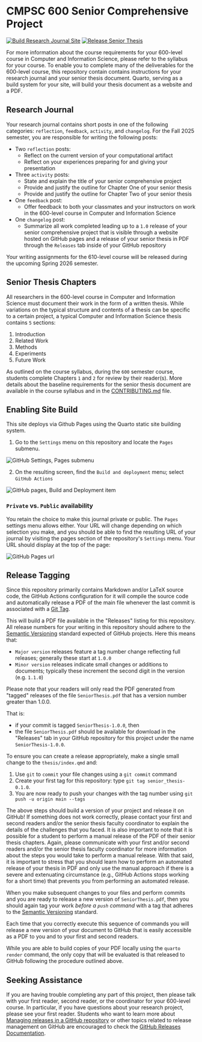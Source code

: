 # CMPSC 600 Senior Comprehensive Project

[![Build Research Journal Site](../../actions/workflows/main.yml/badge.svg)](../../actions/workflows/main.yml)
[![Release Senior Thesis](../../actions/workflows/release.yml/badge.svg)](../../actions/workflows/release.yml)

For more information about the course requirements for your 600-level course in
Computer and Information Science, please refer to the syllabus for your course.
To enable you to complete many of the deliverables for the 600-level course,
this repository contain contains instructions for your research journal and your
senior thesis document. Quarto, serving as a build system for your site, will
build your thesis document as a website and a PDF.

## Research Journal

Your research journal contains short posts in one of the following categories:
`reflection`, `feedback`, `activity`, and `changelog`. For the Fall 2025
semester, you are responsible for writing the following posts:

- Two `reflection` posts:
    - Reflect on the current version of your computational artifact
    - Reflect on your experiences preparing for and giving your presentation
- Three `activity` posts:
    - State and explain the title of your senior comprehensive project
    - Provide and justify the outline for Chapter One of your senior thesis
    - Provide and justify the outline for Chapter Two of your senior thesis
- One `feedback` post:
    - Offer feedback to both your classmates and your instructors on work in the
      600-level course in Computer and Information Science
- One `changelog` post:
    - Summarize all work completed leading up to a `1.0` release of your senior
      comprehensive project that is visible through a website hosted on GitHub
      pages and a release of your senior thesis in PDF through the `Releases`
      tab inside of your GitHub repository

Your writing assignments for the 610-level course will be released during the
upcoming Spring 2026 semester.

## Senior Thesis Chapters

All researchers in the 600-level course in Computer and Information Science must
document their work in the form of a written thesis. While variations on the
typical structure and contents of a thesis can be specific to a certain project,
a typical Computer and Information Science thesis contains `5` sections:

 1. Introduction
 2. Related Work
 3. Methods
 4. Experiments
 5. Future Work

As outlined on the course syllabus, during the `600` semester course, students
complete Chapters `1` and `2` for review by their reader(s). More details
about the baseline requirements for the senior thesis document are available
in the course syllabus and in the [CONTRIBUTING.md](CONTRIBUTING.md) file.

## Enabling Site Build

This site deploys via Github Pages using the Quarto static site building system.

1. Go to the `Settings` menu on this repository and locate the `Pages` submenu.

![GitHub Settings, Pages submenu](https://raw.githubusercontent.com/ReadyResearchersTemplates/site-template/media/img/600%20-%20Site%20Template%20-%20Github%20Pages%20Menu.png)

2. On the resulting screen, find the `Build and deployment` menu; select `GitHub Actions`

![GitHub pages, Build and Deployment item](https://raw.githubusercontent.com/ReadyResearchersTemplates/site-template/media/img/600%20-%20Site%20Template%20-%20Github%20Actions%20Menu.png)

### `Private` vs. `Public` availability

You retain the choice to make this journal private or public. The `Pages`
settings menu allows either. Your URL will change depending on which selection
you make, and you should be able to find the resulting URL of your journal by
visiting the pages section of the repository's `Settings` menu. Your URL should
display at the top of the page:

![GitHub Pages url](https://raw.githubusercontent.com/ReadyResearchersTemplates/site-template/media/img/600%20-%20Site%20Template%20-%20Github%20URL.png)

## Release Tagging

Since this repository primarily contains Markdown and/or LaTeX source code, the
GitHub Actions configuration for it will compile the source code and
automatically release a PDF of the main file whenever the last commit is
associated with a [Git
Tag](https://git-scm.com/book/en/v2/Git-Basics-Tagging).

This will build a PDF file available in the "Releases" listing for this
repository. All release numbers for your writing in this repository should
adhere to the [Semantic Versioning](http://semver.org/) standard expected of
GitHub projects. Here this means that:

* `Major version` releases feature a tag number change reflecting full
releases; generally these start at `1.0.0`
* `Minor version` releases indicate small changes or additions to documents;
typically these increment the second digit in the version (e.g. `1.1.0`)

Please note that your readers will only read the PDF generated from "tagged"
releases of the file `SeniorThesis.pdf` that has a version number greater than
1.0.0.

That is:

* if your commit is tagged `SeniorThesis-1.0.0`, then
* the file `SeniorThesis.pdf` should be available for download in the
"Releases" tab in your GitHub repository for this project under the name
`SeniorThesis-1.0.0`.

To ensure you can create a release appropriately, make a single small change to
the `thesis/index.qmd` and:

1. Use `git` to `commit` your file changes using a `git commit` command
2. Create your first tag for this repository: type `git tag
   senior_thesis-0.1.0`.
3. You are now ready to push your changes with the tag number using  `git push
   -u origin main --tags`

The above steps should build a version of your project and release it on GitHub!
If something does not work correctly, please contact your first and second
readers and/or the senior thesis faculty coordinator to explain the details of
the challenges that you faced. It is also important to note that it is possible
for a student to perform a manual release of the PDF of their senior thesis
chapters. Again, please communicate with your first and/or second readers and/or
the senior thesis faculty coordinator for more information about the steps you
would take to perform a manual release. With that said, it is important to
stress that you should learn how to perform an automated release of your thesis
in PDF and only use the manual approach if there is a severe and extenuating
circumstance (e.g., GitHub Actions stops working for a short time) that prevents
you from performing an automated release.

When you make subsequent changes to your files and perform commits and you are
ready to release a new version of `SeniorThesis.pdf`, then you should
again tag your work _before a `push` command_ with a tag that
adheres to the [Semantic Versioning](http://semver.org/) standard.

Each time that you correctly execute this sequence of commands you will release
a new version of your document to GitHub that is easily accessible as a PDF to
you and to your first and second readers.

While you are able to build copies of your PDF locally using the `quarto render`
command, the only copy that will be evaluated is that released to GitHub following
the procedure outlined above.

## Seeking Assistance

If you are having trouble completing any part of this project, then please talk
with your first reader, second reader, or the coordinator for your 600-level
course. In particular, if you have questions about your research project, please
see your first reader. Students who want to learn more about [Managing
releases in a GitHub
repository](https://docs.github.com/en/repositories/releasing-projects-on-github/managing-releases-in-a-repository)
or other topics related to release management on GitHub are encouraged to check
the [GitHub Releases
Documentation](https://docs.github.com/en/repositories/releasing-projects-on-github/about-releases).
